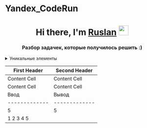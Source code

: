 # Yandex_CodeRun
<h1 align="center">Hi there, I'm <a href="https://vk.com/gipnotyin" target="_blank">Ruslan</a> 
<img src="https://github.com/blackcater/blackcater/raw/main/images/Hi.gif" height="32"/></h1>
<h3 align="center">Разбор задачек, которые получилось решить :)</h3>


<details>

<summary>Уникальные элементы</summary>

<summary>Условие задачи</summary>

   Задан массив a размера n. Необходимо посчитать количество уникальных элементов в данном массиве. Элемент называется уникальным, если встречается в массиве ровно один раз.
   
<summary>Формат ввода</summary>
   В первой строке входных данных подается одно целое число n. Во второй строке входных данных подается n целых чисел, разделенных пробелами.
   
<summary>Формат вывода</summary>
   В единственной строке выведите ответ на задачу.
   
<summary>Решение</summary>
| First Header  | Second Header |
| ------------- | ------------- |
| Content Cell  | Content Cell  |
| Content Cell  | Content Cell  |
| Ввод          | Вывод         |
| ------------- | ------------- |
| 5             | 5             |
|1 2 3 4 5      |               |
	
```python
import sys
from collections import defaultdict

def main():
  size = int(input())
  arr = [int(a) for a in input().split()]
  unic = defaultdict(int)
  count = 0
  for a in arr:
    unic[a] += 1
  for a in unic.values():
    if a == 1:
      count+=1
  print(count)


if __name__ == '__main__':
	main()
```
</details>

| First Header  | Second Header |
| ------------- | ------------- |
| Content Cell  | Content Cell  |
| Content Cell  | Content Cell  |
| Ввод          | Вывод         |
| ------------- | ------------- |
| 5             | 5             |
|1 2 3 4 5      |               |


